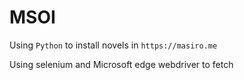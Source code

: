 # MSOI
Using `Python` to install novels in `https://masiro.me`

Using selenium and Microsoft edge webdriver to fetch
